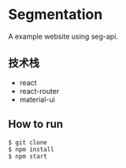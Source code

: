 # Segmentation
A example website using seg-api.

## 技术栈
+ react
+ react-router
+ material-ui

## How to run

```
$ git clone
$ npm install
$ npm start
```